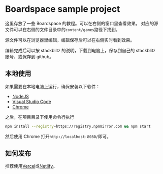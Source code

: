# Boardspace sample project

这里存放了一些 Boardspace 的教程。可以在右侧的窗口里查看效果。
对应的源文件可以在右侧的文件目录中的`content/games`路径下找到。

源文件可以在浏览器里编辑，编辑保存后可以在右侧实时看到效果。

编辑完成后可以按 stackblitz 的说明，下载到电脑上，保存到自己的 stackblitz 账号，或保存到 github。

## 本地使用

如果需要在本地电脑上运行，确保安装以下软件：

- [NodeJS](http://nodejs.cn/)
- [Visual Studio Code](https://code.visualstudio.com/)
- [Chrome](https://www.iplaysoft.com/tools/chrome/)

之后，在项目目录下使用命令行执行

```bash
npm install --registry=https://registry.npmmirror.com && npm start
```

然后使用 Chrome 打开`http://localhost:8080/`即可。

## 如何发布

推荐使用[Vercel](https://vercel.com/)或[Netlify](https://www.netlify.com/)。
